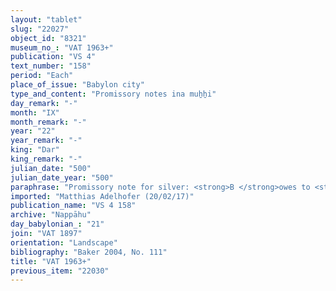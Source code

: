 ```yaml
---
layout: "tablet"
slug: "22027"
object_id: "8321"
museum_no_: "VAT 1963+"
publication: "VS 4"
text_number: "158"
period: "Each"
place_of_issue: "Babylon city"
type_and_content: "Promissory notes ina muẖẖi"
day_remark: "-"
month: "IX"
month_remark: "-"
year: "22"
year_remark: "-"
king: "Dar"
king_remark: "-"
julian_date: "500"
julian_date_year: "500"
paraphrase: "Promissory note for silver: <strong>B </strong>owes to <strong>A</strong> 2/3 mina of white cut silver of 1/8 alloy. He is to pay it back in Addāru (XII) of the 23<sup>rd </sup>year. <strong>B</strong>&rsquo;s house is the security for <strong>A</strong> until he is paid back (<em>eṭēru</em>, <em>in-ni-ṭi-ru</em>). 5 witnesses and the scribe ([...]/[...]//Gahul).<br /> &nbsp;<br /> <strong>A</strong> = &Scaron;ellebu/Iddināya//Nappāhu; <strong>B</strong> = Erībāya/Iddināya//Nappāhu<br /> &nbsp;"
imported: "Matthias Adelhofer (20/02/17)"
publication_name: "VS 4 158"
archive: "Nappāhu"
day_babylonian_: "21"
join: "VAT 1897"
orientation: "Landscape"
bibliography: "Baker 2004, No. 111"
title: "VAT 1963+"
previous_item: "22030"
---
```

